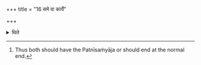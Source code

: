 +++
title = "16 समे वा कार्ये"

+++

<details><summary>थिते</summary>

16. Or both (the Prāyaṇīyā and Udayanīyā) should made similar.[^1]  


[^1]: Thus both should have the Patnīsaṁyāja or should end at the normal end.
</details>
